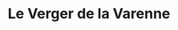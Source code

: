 ---
title: "Le Verger de la Varenne"
url: /saint-saens/le-verger-de-la-varenne/
shop: Gemüse & Obst
---